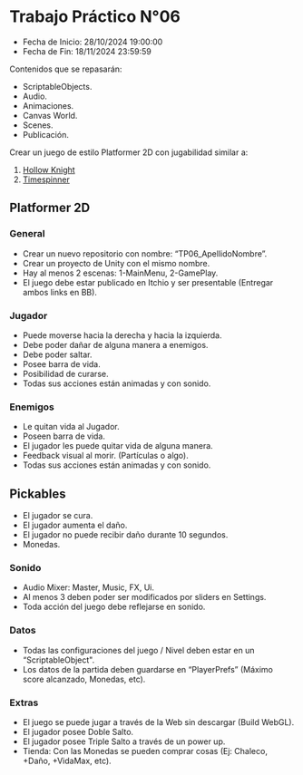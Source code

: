 # Trabajo Práctico N°06

- Fecha de Inicio: 28/10/2024 19:00:00
- Fecha de Fin: 18/11/2024 23:59:59

Contenidos que se repasarán:

- ScriptableObjects.
- Audio.
- Animaciones.
- Canvas World.
- Scenes.
- Publicación.

Crear un juego de estilo Platformer 2D con jugabilidad similar a:

1. [Hollow Knight](https://www.youtube.com/watch?v=G1atkq4C1KU)
2. [Timespinner](https://youtu.be/sJX72amMDqM?t=3577)

## Platformer 2D

### General

- Crear un nuevo repositorio con nombre: “TP06_ApellidoNombre”.
- Crear un proyecto de Unity con el mismo nombre.
- Hay al menos 2 escenas: 1-MainMenu, 2-GamePlay.
- El juego debe estar publicado en Itchio y ser presentable (Entregar ambos links en BB).

### Jugador

- Puede moverse hacia la derecha y hacia la izquierda.
- Debe poder dañar de alguna manera a enemigos.
- Debe poder saltar.
- Posee barra de vida.
- Posibilidad de curarse.
- Todas sus acciones están animadas y con sonido.

### Enemigos

- Le quitan vida al Jugador.
- Poseen barra de vida.
- El jugador les puede quitar vida de alguna manera.
- Feedback visual al morir. (Partículas o algo).
- Todas sus acciones están animadas y con sonido.

## Pickables

- El jugador se cura.
- El jugador aumenta el daño.
- El jugador no puede recibir daño durante 10 segundos.
- Monedas.

### Sonido

- Audio Mixer: Master, Music, FX, Ui.
- Al menos 3 deben poder ser modificados por sliders en Settings.
- Toda acción del juego debe reflejarse en sonido.

### Datos

- Todas las configuraciones del juego / Nivel deben estar en un “ScriptableObject".
- Los datos de la partida deben guardarse en “PlayerPrefs” (Máximo score alcanzado, Monedas,
etc).

### Extras

- El juego se puede jugar a través de la Web sin descargar (Build WebGL).
- El jugador posee Doble Salto.
- El jugador posee Triple Salto a través de un power up.
- Tienda: Con las Monedas se pueden comprar cosas (Ej: Chaleco, +Daño, +VidaMax, etc).
